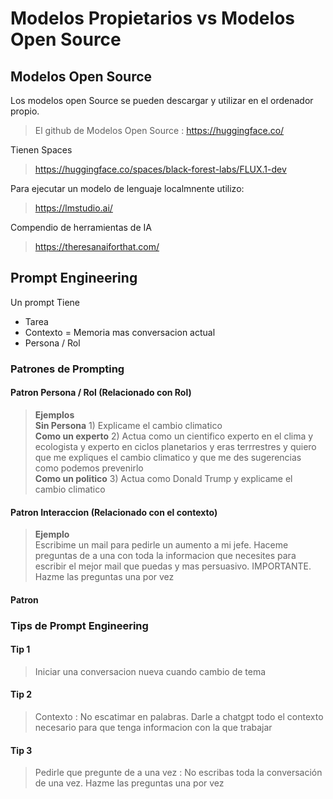 # Modelos Propietarios vs Modelos Open Source

## Modelos Open Source

Los modelos open Source se pueden descargar y utilizar en el ordenador propio.  
> El github de Modelos Open Source : https://huggingface.co/  

Tienen Spaces  
> https://huggingface.co/spaces/black-forest-labs/FLUX.1-dev  

Para ejecutar un modelo de lenguaje localmnente utilizo:  
> https://lmstudio.ai/  

Compendio de herramientas de IA  
> https://theresanaiforthat.com/  

## Prompt Engineering

Un prompt Tiene
* Tarea
* Contexto = Memoria mas conversacion actual
* Persona / Rol

### Patrones de Prompting

#### Patron Persona / Rol (Relacionado con Rol)
> **Ejemplos**    
> **Sin Persona** 1) Explicame el cambio climatico    
> **Como un experto** 2) Actua como un cientifico experto en el clima y ecologista y experto en ciclos planetarios y eras terrrestres y quiero que me expliques el cambio climatico y que me des sugerencias como podemos prevenirlo    
> **Como un politico** 3) Actua como Donald Trump y explicame el cambio climatico   

#### Patron Interaccion (Relacionado con el contexto)
> **Ejemplo**    
> Escribime un mail para pedirle un aumento a mi jefe.  Haceme preguntas de a una con toda la informacion que necesites para escribir el mejor mail que puedas y mas persuasivo. IMPORTANTE. Hazme las preguntas una por vez

#### Patron


### Tips de Prompt Engineering

#### Tip 1
> Iniciar una conversacion nueva cuando cambio de tema

#### Tip 2
> Contexto : No escatimar en palabras. Darle a chatgpt todo el contexto necesario para que tenga informacion con la que trabajar

#### Tip 3
> Pedirle que pregunte de a una vez : No escribas toda la conversación de una vez. Hazme las preguntas una por vez

